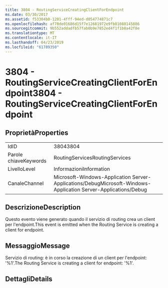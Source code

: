 ```yaml
---
title: 3804 - RoutingServiceCreatingClientForEndpoint
ms.date: 03/30/2017
ms.assetid: f53304b0-1201-4fff-94ed-d054774871c7
ms.openlocfilehash: af78de01686d15f7e12681972e9fb81088145886
ms.sourcegitcommit: 9b552addadfb57fab0b9e7852ed4f1f1b8a42f8e
ms.translationtype: MT
ms.contentlocale: it-IT
ms.lasthandoff: 04/23/2019
ms.locfileid: "61789350"
---
```

# <a name="3804---routingservicecreatingclientforendpoint"></a><span data-ttu-id="52759-102">3804 - RoutingServiceCreatingClientForEndpoint</span><span class="sxs-lookup"><span data-stu-id="52759-102">3804 - RoutingServiceCreatingClientForEndpoint</span></span>
## <a name="properties"></a><span data-ttu-id="52759-103">Proprietà</span><span class="sxs-lookup"><span data-stu-id="52759-103">Properties</span></span>  
  
|||  
|-|-|  
|<span data-ttu-id="52759-104">Id</span><span class="sxs-lookup"><span data-stu-id="52759-104">ID</span></span>|<span data-ttu-id="52759-105">3804</span><span class="sxs-lookup"><span data-stu-id="52759-105">3804</span></span>|  
|<span data-ttu-id="52759-106">Parole chiave</span><span class="sxs-lookup"><span data-stu-id="52759-106">Keywords</span></span>|<span data-ttu-id="52759-107">RoutingServices</span><span class="sxs-lookup"><span data-stu-id="52759-107">RoutingServices</span></span>|  
|<span data-ttu-id="52759-108">Livello</span><span class="sxs-lookup"><span data-stu-id="52759-108">Level</span></span>|<span data-ttu-id="52759-109">Informazioni</span><span class="sxs-lookup"><span data-stu-id="52759-109">Information</span></span>|  
|<span data-ttu-id="52759-110">Canale</span><span class="sxs-lookup"><span data-stu-id="52759-110">Channel</span></span>|<span data-ttu-id="52759-111">Microsoft-Windows-Application Server-Applications/Debug</span><span class="sxs-lookup"><span data-stu-id="52759-111">Microsoft-Windows-Application Server-Applications/Debug</span></span>|  
  
## <a name="description"></a><span data-ttu-id="52759-112">Descrizione</span><span class="sxs-lookup"><span data-stu-id="52759-112">Description</span></span>  
 <span data-ttu-id="52759-113">Questo evento viene generato quando il servizio di routing crea un client per l'endpoint.</span><span class="sxs-lookup"><span data-stu-id="52759-113">This event is emitted when the Routing Service is creating a client for endpoint.</span></span>  
  
## <a name="message"></a><span data-ttu-id="52759-114">Messaggio</span><span class="sxs-lookup"><span data-stu-id="52759-114">Message</span></span>  
 <span data-ttu-id="52759-115">Servizio di routing: è in corso la creazione di un client per l'endpoint: '%1'.</span><span class="sxs-lookup"><span data-stu-id="52759-115">The Routing Service is creating a client for endpoint: '%1'.</span></span>  
  
## <a name="details"></a><span data-ttu-id="52759-116">Dettagli</span><span class="sxs-lookup"><span data-stu-id="52759-116">Details</span></span>
